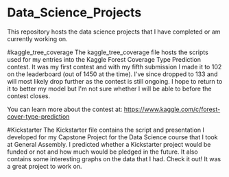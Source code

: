 # Data_Science_Projects
This repository hosts the data science projects that I have completed or am currently working on.

#kaggle_tree_coverage
The kaggle_tree_coverage file hosts the scripts used for my entries into the Kaggle Forest Coverage Type Prediction contest.  It was my first contest and with my fifth submission I made it to 102 on the leaderboard (out of 1450 at the time).  I've since dropped to 133 and will most likely drop further as the contest is still ongoing.  I hope to return to it to better my model but I'm not sure whether I will be able to before the contest closes.

You can learn more about the contest at:
https://www.kaggle.com/c/forest-cover-type-prediction

#Kickstarter
The Kickstarter file contains the script and presentation I developed for my Capstone Project for the Data Science course that I took at General Assembly.  I predicted whether a Kickstarter project would be funded or not and how much would be pledged in the future.  It also contains some interesting graphs on the data that I had.  Check it out!  It was a great project to work on.
